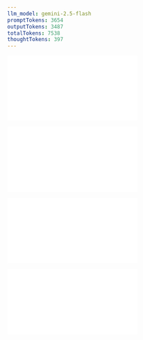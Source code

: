 ```yaml
---
llm_model: gemini-2.5-flash
promptTokens: 3654
outputTokens: 3487
totalTokens: 7538
thoughtTokens: 397
---
```


![@](steps/API%20Specification.d15c9e88.md)

![@](steps/_.a0c9a76d.md)

![@](steps/response.98156250.md)

![@](steps/response.f6c34f6b.md)